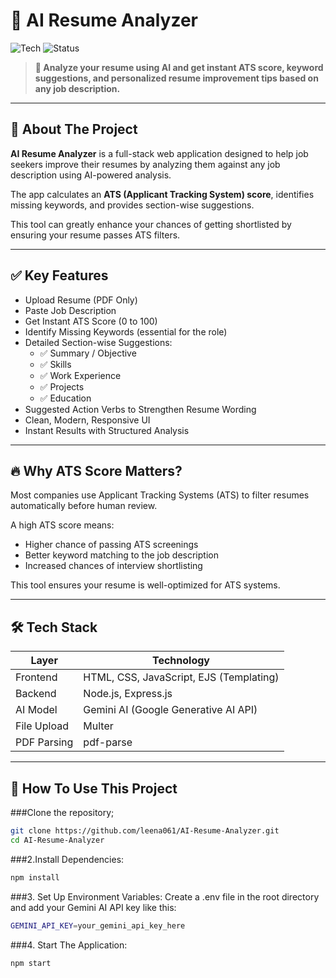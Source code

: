 # 📝 AI Resume Analyzer

![Tech](https://img.shields.io/badge/Stack-Node.js%20%7C%20Express%20%7C%20Gemini%20AI-blueviolet)
![Status](https://img.shields.io/badge/status-Active-brightgreen)

> **🚀 Analyze your resume using AI and get instant ATS score, keyword suggestions, and personalized resume improvement tips based on any job description.**

---

## 📄 About The Project

**AI Resume Analyzer** is a full-stack web application designed to help job seekers improve their resumes by analyzing them against any job description using AI-powered analysis.

The app calculates an **ATS (Applicant Tracking System) score**, identifies missing keywords, and provides section-wise suggestions.

This tool can greatly enhance your chances of getting shortlisted by ensuring your resume passes ATS filters.

---

## ✅ Key Features
- Upload Resume (PDF Only)
- Paste Job Description
- Get Instant ATS Score (0 to 100)
- Identify Missing Keywords (essential for the role)
- Detailed Section-wise Suggestions:
  - ✅ Summary / Objective
  - ✅ Skills
  - ✅ Work Experience
  - ✅ Projects
  - ✅ Education
- Suggested Action Verbs to Strengthen Resume Wording
- Clean, Modern, Responsive UI
- Instant Results with Structured Analysis

---

## 🔥 Why ATS Score Matters?
Most companies use Applicant Tracking Systems (ATS) to filter resumes automatically before human review.

A high ATS score means:
- Higher chance of passing ATS screenings
- Better keyword matching to the job description
- Increased chances of interview shortlisting

This tool ensures your resume is well-optimized for ATS systems.

---

## 🛠️ Tech Stack
| Layer     | Technology                                  |
|-----------|---------------------------------------------|
| Frontend  | HTML, CSS, JavaScript, EJS (Templating)     |
| Backend   | Node.js, Express.js                         |
| AI Model  | Gemini AI (Google Generative AI API)        |
| File Upload | Multer                                    |
| PDF Parsing | pdf-parse                                 |

---

## 🚀 How To Use This Project
###Clone the repository;
```bash
git clone https://github.com/leena061/AI-Resume-Analyzer.git
cd AI-Resume-Analyzer
```
###2.Install Dependencies:
```bash
npm install
```
###3. Set Up Environment Variables:
Create a .env file in the root directory and add your Gemini AI API key like this:
```bash
GEMINI_API_KEY=your_gemini_api_key_here
```
###4. Start The Application:
```bash
npm start
```

